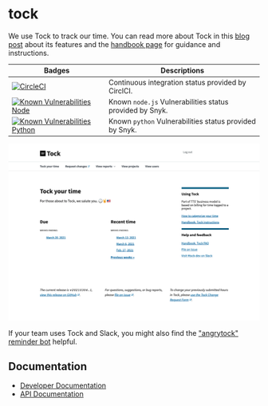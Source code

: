 # tock

We use Tock to track our time. You can read more about Tock in this [blog post](https://18f.gsa.gov/2015/05/21/tockingtime/) about its features and the [handbook page](https://handbook.18f.gov/tock/) for guidance and instructions.

| Badges | Descriptions |
| ------ | ------------ |
[![CircleCI](https://circleci.com/gh/18F/tock.svg?style=svg)](https://circleci.com/gh/18F/tock) | Continuous integration status provided by CirclCI.
[![Known Vulnerabilities Node](https://snyk.io/test/github/18f/tock/badge.svg?targetFile=package.json)](https://snyk.io/test/github/18f/tock?targetFile=package.json) | Known `node.js` Vulnerabilities status provided by Snyk.
[![Known Vulnerabilities Python](https://snyk.io/test/github/18f/tock/badge.svg?targetFile=requirements.txt)](https://snyk.io/test/github/18f/tock?targetFile=requirements.txt) | Known `python` Vulnerabilities status provided by Snyk.

![Screenshot of Tock](/docs/screenshots/tock-homepage-screenshot-2021-3-15.png)

If your team uses Tock and Slack, you might also find the ["angrytock" reminder bot](https://github.com/18F/angrytock) helpful.

## Documentation

- [Developer Documentation][gh-docs]
- [API Documentation][gh-api-docs]

[gh-docs]: https://github.com/18F/tock/tree/main/docs
[gh-api-docs]: https://github.com/18F/tock/tree/main/api-docs
